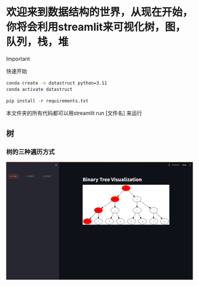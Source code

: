 # 欢迎来到数据结构的世界，从现在开始，你将会利用streamlit来可视化树，图，队列，栈，堆

> [!IMPORTANT]
> 快速开始
> ```bash
> conda create -n datastruct python=3.11
> conda activate datastruct
> ```
> ```python
> pip install -r requirements.txt 
> ```
> 本文件夹的所有代码都可以用streamlit run [文件名] 来运行
## 树

### 树的三种遍历方式
![文件tree-v1.py](./image/tree-v1.png)
